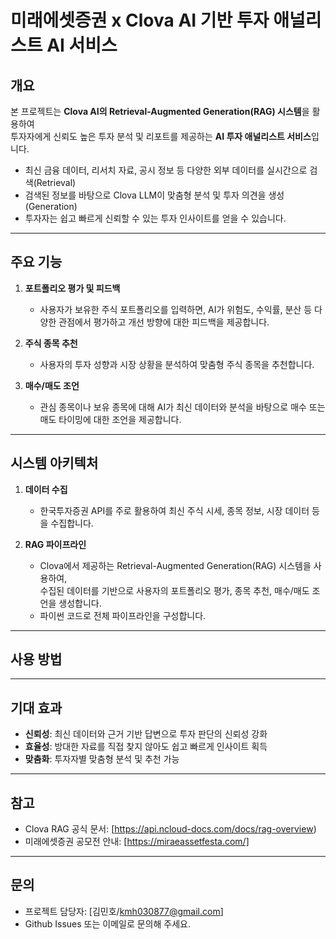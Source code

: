 # 미래에셋증권 x Clova AI 기반 투자 애널리스트 AI 서비스

## 개요

본 프로젝트는 **Clova AI의 Retrieval-Augmented Generation(RAG) 시스템**을 활용하여  
투자자에게 신뢰도 높은 투자 분석 및 리포트를 제공하는 **AI 투자 애널리스트 서비스**입니다.

- 최신 금융 데이터, 리서치 자료, 공시 정보 등 다양한 외부 데이터를 실시간으로 검색(Retrieval)
- 검색된 정보를 바탕으로 Clova LLM이 맞춤형 분석 및 투자 의견을 생성(Generation)
- 투자자는 쉽고 빠르게 신뢰할 수 있는 투자 인사이트를 얻을 수 있습니다.

---

## 주요 기능

1. **포트폴리오 평가 및 피드백**
    - 사용자가 보유한 주식 포트폴리오를 입력하면, AI가 위험도, 수익률, 분산 등 다양한 관점에서 평가하고 개선 방향에 대한 피드백을 제공합니다.

2. **주식 종목 추천**
    - 사용자의 투자 성향과 시장 상황을 분석하여 맞춤형 주식 종목을 추천합니다.

3. **매수/매도 조언**
    - 관심 종목이나 보유 종목에 대해 AI가 최신 데이터와 분석을 바탕으로 매수 또는 매도 타이밍에 대한 조언을 제공합니다.


---

## 시스템 아키텍처

1. **데이터 수집**
    - 한국투자증권 API를 주로 활용하여 최신 주식 시세, 종목 정보, 시장 데이터 등을 수집합니다.

2. **RAG 파이프라인**
    - Clova에서 제공하는 Retrieval-Augmented Generation(RAG) 시스템을 사용하여,  
      수집된 데이터를 기반으로 사용자의 포트폴리오 평가, 종목 추천, 매수/매도 조언을 생성합니다.
    - 파이썬 코드로 전체 파이프라인을 구성합니다.

---

## 사용 방법


---

## 기대 효과

- **신뢰성**: 최신 데이터와 근거 기반 답변으로 투자 판단의 신뢰성 강화
- **효율성**: 방대한 자료를 직접 찾지 않아도 쉽고 빠르게 인사이트 획득
- **맞춤화**: 투자자별 맞춤형 분석 및 추천 가능

---

## 참고

- Clova RAG 공식 문서: [https://api.ncloud-docs.com/docs/rag-overview)
- 미래에셋증권 공모전 안내: [https://miraeassetfesta.com/]
---

## 문의

- 프로젝트 담당자: [김민호/kmh030877@gmail.com]
- Github Issues 또는 이메일로 문의해 주세요.

